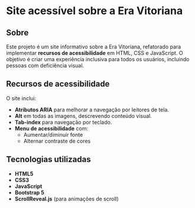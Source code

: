 # Site acessível sobre a Era Vitoriana

## Sobre
Este projeto é um site informativo sobre a Era Vitoriana, refatorado para implementar **recursos de acessibilidade** em HTML, CSS e JavaScript. O objetivo é criar uma experiência inclusiva para todos os usuários, incluindo pessoas com deficiência visual.

## Recursos de acessibilidade
O site inclui:

- **Atributos ARIA** para melhorar a navegação por leitores de tela.
- **Alt** em todas as imagens, descrevendo conteúdo visual.
- **Tab-index** para navegação por teclado.
- **Menu de acessibilidade** com:
  - Aumentar/diminuir fonte
  - Alternar contraste de cores

## Tecnologias utilizadas
- **HTML5**
- **CSS3**
- **JavaScript**
- **Bootstrap 5**
- **ScrollReveal.js** (para animações de scroll)
